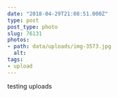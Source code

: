 ```yaml
---
date: "2018-04-29T21:08:51.000Z"
type: post 
post_type: photo
slug: 76131
photos: 
- path: data/uploads/img-3573.jpg
  alt: 
tags: 
- upload
---
```

testing uploads
